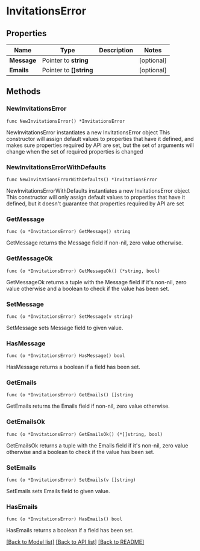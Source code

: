# InvitationsError

## Properties

Name | Type | Description | Notes
------------ | ------------- | ------------- | -------------
**Message** | Pointer to **string** |  | [optional] 
**Emails** | Pointer to **[]string** |  | [optional] 

## Methods

### NewInvitationsError

`func NewInvitationsError() *InvitationsError`

NewInvitationsError instantiates a new InvitationsError object
This constructor will assign default values to properties that have it defined,
and makes sure properties required by API are set, but the set of arguments
will change when the set of required properties is changed

### NewInvitationsErrorWithDefaults

`func NewInvitationsErrorWithDefaults() *InvitationsError`

NewInvitationsErrorWithDefaults instantiates a new InvitationsError object
This constructor will only assign default values to properties that have it defined,
but it doesn't guarantee that properties required by API are set

### GetMessage

`func (o *InvitationsError) GetMessage() string`

GetMessage returns the Message field if non-nil, zero value otherwise.

### GetMessageOk

`func (o *InvitationsError) GetMessageOk() (*string, bool)`

GetMessageOk returns a tuple with the Message field if it's non-nil, zero value otherwise
and a boolean to check if the value has been set.

### SetMessage

`func (o *InvitationsError) SetMessage(v string)`

SetMessage sets Message field to given value.

### HasMessage

`func (o *InvitationsError) HasMessage() bool`

HasMessage returns a boolean if a field has been set.

### GetEmails

`func (o *InvitationsError) GetEmails() []string`

GetEmails returns the Emails field if non-nil, zero value otherwise.

### GetEmailsOk

`func (o *InvitationsError) GetEmailsOk() (*[]string, bool)`

GetEmailsOk returns a tuple with the Emails field if it's non-nil, zero value otherwise
and a boolean to check if the value has been set.

### SetEmails

`func (o *InvitationsError) SetEmails(v []string)`

SetEmails sets Emails field to given value.

### HasEmails

`func (o *InvitationsError) HasEmails() bool`

HasEmails returns a boolean if a field has been set.


[[Back to Model list]](../README.md#documentation-for-models) [[Back to API list]](../README.md#documentation-for-api-endpoints) [[Back to README]](../README.md)


